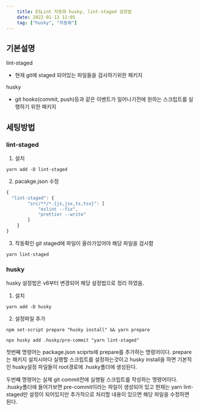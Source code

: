 ```yaml
---
    title: ESLint 자동화 husky, lint-staged 설정법
    date: 2022-01-13 12:05
    tag: ["husky", "자동화"]
---
```


## 기본설명
lint-staged
- 현재 git에 staged 되어있는 파일들을 검사하기위한 패키지
  
husky
- git hooks(commit, push)등과 같은 이벤트가 일어나기전에 원하는 스크립트를 실행하기 위한 패키지


## 세팅방법

### lint-staged
1. 설치
```shell
yarn add -D lint-staged
```
2. pacakge.json 수정
```javascript
{
  "lint-staged": {
		"src/**/*.{js,jsx,ts,tsx}": [
			"eslint --fix",
			"prettier --write"
		]
	}
}
```

3. 작동확인
git staged에 파일이 올라가있어야 해당 파일을 검사함
```shell
yarn lint-staged
```

### husky
husky 설정법은 v6부터 변경되어 해당 설정법으로 정리 하였음.
1. 설치
```shell
yarn add -D husky
```

2. 설정파일 추가
```shell
npm set-script prepare "husky install" && yarn prepare

npx husky add .husky/pre-commit "yarn lint-staged"
```
첫번째 명령어는 package.json sciprts에 prepare를 추가하는 명령어이다.
prepare는 패키지 설치시마다 실행할 스크립트를 설정하는것이고 husky install을 하면 기본적인 husky설정 파일들이 root경로에 .husky폴더에 생성된다.

두번째 명령어는 실제 git commit전에 실행될 스크립트를 작성하는 명령어이다.
.husky폴더에 들어가보면 pre-commit이라는 파일이 생성되어 있고 현재는 yarn lint-staged만 설정이 되어있지만 추가적으로 처리할 내용이 있으면 해당 파일을 수정하면 된다.